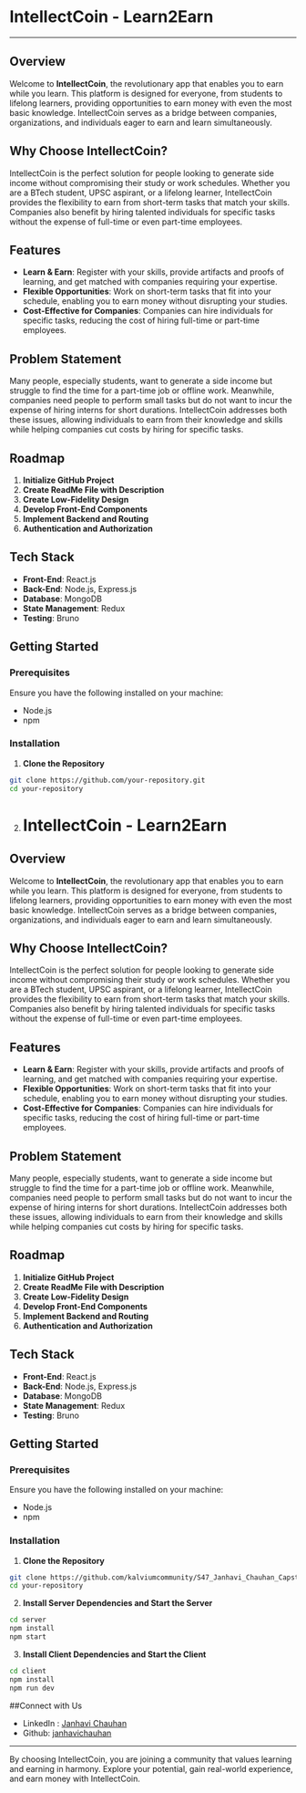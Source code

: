 # IntellectCoin - Learn2Earn
---
## Overview

Welcome to **IntellectCoin**, the revolutionary app that enables you to earn while you learn. This platform is designed for everyone, from students to lifelong learners, providing opportunities to earn money with even the most basic knowledge. IntellectCoin serves as a bridge between companies, organizations, and individuals eager to earn and learn simultaneously.
## Why Choose IntellectCoin?

IntellectCoin is the perfect solution for people looking to generate side income without compromising their study or work schedules. Whether you are a BTech student, UPSC aspirant, or a lifelong learner, IntellectCoin provides the flexibility to earn from short-term tasks that match your skills. Companies also benefit by hiring talented individuals for specific tasks without the expense of full-time or even part-time employees.

## Features

- **Learn & Earn**: Register with your skills, provide artifacts and proofs of learning, and get matched with companies requiring your expertise.
- **Flexible Opportunities**: Work on short-term tasks that fit into your schedule, enabling you to earn money without disrupting your studies.
- **Cost-Effective for Companies**: Companies can hire individuals for specific tasks, reducing the cost of hiring full-time or part-time employees.

## Problem Statement

Many people, especially students, want to generate a side income but struggle to find the time for a part-time job or offline work. Meanwhile, companies need people to perform small tasks but do not want to incur the expense of hiring interns for short durations. IntellectCoin addresses both these issues, allowing individuals to earn from their knowledge and skills while helping companies cut costs by hiring for specific tasks.

## Roadmap

1. **Initialize GitHub Project**
2. **Create ReadMe File with Description**
3. **Create Low-Fidelity Design**
4. **Develop Front-End Components**
5. **Implement Backend and Routing**
6. **Authentication and Authorization**

## Tech Stack

- **Front-End**: React.js
- **Back-End**: Node.js, Express.js
- **Database**: MongoDB
- **State Management**: Redux
- **Testing**: Bruno

## Getting Started

### Prerequisites

Ensure you have the following installed on your machine:

- Node.js
- npm

### Installation

1. **Clone the Repository**

```bash
git clone https://github.com/your-repository.git
cd your-repository
```

2. # IntellectCoin - Learn2Earn

## Overview

Welcome to **IntellectCoin**, the revolutionary app that enables you to earn while you learn. This platform is designed for everyone, from students to lifelong learners, providing opportunities to earn money with even the most basic knowledge. IntellectCoin serves as a bridge between companies, organizations, and individuals eager to earn and learn simultaneously.

## Why Choose IntellectCoin?

IntellectCoin is the perfect solution for people looking to generate side income without compromising their study or work schedules. Whether you are a BTech student, UPSC aspirant, or a lifelong learner, IntellectCoin provides the flexibility to earn from short-term tasks that match your skills. Companies also benefit by hiring talented individuals for specific tasks without the expense of full-time or even part-time employees.

## Features

- **Learn & Earn**: Register with your skills, provide artifacts and proofs of learning, and get matched with companies requiring your expertise.
- **Flexible Opportunities**: Work on short-term tasks that fit into your schedule, enabling you to earn money without disrupting your studies.
- **Cost-Effective for Companies**: Companies can hire individuals for specific tasks, reducing the cost of hiring full-time or part-time employees.

## Problem Statement

Many people, especially students, want to generate a side income but struggle to find the time for a part-time job or offline work. Meanwhile, companies need people to perform small tasks but do not want to incur the expense of hiring interns for short durations. IntellectCoin addresses both these issues, allowing individuals to earn from their knowledge and skills while helping companies cut costs by hiring for specific tasks.

## Roadmap

1. **Initialize GitHub Project**
2. **Create ReadMe File with Description**
3. **Create Low-Fidelity Design**
4. **Develop Front-End Components**
5. **Implement Backend and Routing**
6. **Authentication and Authorization**

## Tech Stack

- **Front-End**: React.js
- **Back-End**: Node.js, Express.js
- **Database**: MongoDB
- **State Management**: Redux
- **Testing**: Bruno

## Getting Started

### Prerequisites

Ensure you have the following installed on your machine:

- Node.js
- npm

### Installation

1. **Clone the Repository**

```bash
git clone https://github.com/kalviumcommunity/S47_Janhavi_Chauhan_Capstone_IntellectCoin.git
cd your-repository
```
2. **Install Server Dependencies and Start the Server**
```bash
cd server
npm install
npm start
```

3. **Install Client Dependencies and Start the Client**
```bash
cd client
npm install
npm run dev
```
##Connect with Us

- LinkedIn : [Janhavi Chauhan](https://www.linkedin.com/in/janhavi-chauhan-972305291/)
- Github: [janhavichauhan](https://github.com/janhavichauhan)
---
By choosing IntellectCoin, you are joining a community that values learning and earning in harmony. Explore your potential, gain real-world experience, and earn money with IntellectCoin.
